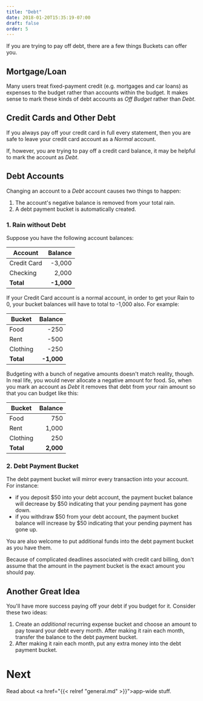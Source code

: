 ```yaml
---
title: "Debt"
date: 2018-01-20T15:35:19-07:00
draft: false
order: 5
---
```


If you are trying to pay off debt, there are a few things Buckets can offer you.

## Mortgage/Loan

Many users treat fixed-payment credit (e.g. mortgages and car loans) as expenses to the budget rather than accounts within the budget.  It makes sense to mark these kinds of debt accounts as *Off Budget* rather than *Debt*.

## Credit Cards and Other Debt

If you always pay off your credit card in full every statement, then you are safe to leave your credit card account as a *Normal* account.

If, however, you are trying to pay off a credit card balance, it may be helpful to mark the account as *Debt*.

## Debt Accounts

Changing an account to a *Debt* account causes two things to happen:

1. The account's negative balance is removed from your total rain.
2. A debt payment bucket is automatically created.

### 1. Rain without Debt

Suppose you have the following account balances:

| Account | Balance |
|---|--:|
| Credit Card | -3,000 |
| Checking | 2,000 |
| **Total** | **-1,000** |

If your Credit Card account is a normal account, in order to get your Rain to 0, your bucket balances will have to total to -1,000 also.  For example:

| Bucket | Balance |
|---|--:|
| Food | -250 |
| Rent | -500 |
| Clothing | -250 |
| **Total** | **-1,000** |

Budgeting with a bunch of negative amounts doesn't match reality, though.  In real life, you would never allocate a negative amount for food.  So, when you mark an account as *Debt* it removes that debt from your rain amount so that you can budget like this:

| Bucket | Balance |
|---|--:|
| Food | 750 |
| Rent | 1,000 |
| Clothing | 250 |
| **Total** | **2,000** |

### 2. Debt Payment Bucket

The debt payment bucket will mirror every transaction into your account.  For instance:

- if you deposit $50 into your debt account, the payment bucket balance will decrease by $50 indicating that your pending payment has gone down.
- if you withdraw $50 from your debt account, the payment bucket balance will increase by $50 indicating that your pending payment has gone up.

You are also welcome to put additional funds into the debt payment bucket as you have them.

<warning>Because of complicated deadlines associated with credit card billing, don't assume that the amount in the payment bucket is the exact amount you should pay.</warning>

## Another Great Idea

You'll have more success paying off your debt if you budget for it.  Consider these two ideas:

1. Create an *additional* recurring expense bucket and choose an amount to pay toward your debt every month.  After making it rain each month, transfer the balance to the debt payment bucket.
2. After making it rain each month, put any extra money into the debt payment bucket.

# Next

Read about <a href="{{< relref "general.md" >}}">app-wide stuff.</a>
